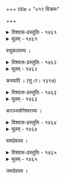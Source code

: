 +++
title = "०१९ विक्रमः"

+++



<details><summary>विश्वास-प्रस्तुतिः - १४६१</summary>

देवे निर्भरसाहसैकरसिके निःशङ्कवीरे’धुना  
निःसीमप्रसरे निरङ्कुशमतौ ज्ञाने मनाङ् निर्दये ।  
निःसम्पत्ति निरायुधं निरशनं निर्भूमि निःसैनिकं  
निस्तेजश् च निराश्रयं च निखिलं तद्राजकं वर्तते ॥१४६१॥
</details>

<details><summary>मूलम् - १४६१</summary>

देवे निर्भरसाहसैकरसिके निःशङ्कवीरे’धुना  
निःसीमप्रसरे निरङ्कुशमतौ ज्ञाने मनाङ् निर्दये ।  
निःसम्पत्ति निरायुधं निरशनं निर्भूमि निःसैनिकं  
निस्तेजश् च निराश्रयं च निखिलं तद्राजकं वर्तते ॥१४६१॥
</details>


वसुकल्पस्य ।  



<details><summary>विश्वास-प्रस्तुतिः - १४६२</summary>

मत्पर्यन्तवसुन्धराविजयिने मुक्तादिरत्नं मया  
त्तव्यं ढौकितम् एव सो’हम् अधुना जातो’स्मि निष्किञ्चनः ।  
इत्य् उल्लासितबाहुवीचिर् उदयान् मार्तण्डबिम्बच्छलात्  
प्रातस् तप्तकुठारम् एष वहते देव त्वदग्रे’म्बुधिः ॥१४६२॥
</details>

<details><summary>मूलम् - १४६२</summary>

मत्पर्यन्तवसुन्धराविजयिने मुक्तादिरत्नं मया  
त्तव्यं ढौकितम् एव सो’हम् अधुना जातो’स्मि निष्किञ्चनः ।  
इत्य् उल्लासितबाहुवीचिर् उदयान् मार्तण्डबिम्बच्छलात्  
प्रातस् तप्तकुठारम् एष वहते देव त्वदग्रे’म्बुधिः ॥१४६२॥
</details>


कस्यापि । (सु।र। १३९७)  



<details><summary>विश्वास-प्रस्तुतिः - १४६३</summary>

शास्त्रैः शत्रुशिरोधितक्षणकलातीक्ष्णोज्ज्वलैः किन्तराम्  
अद्यापि क्षितिपाललक्षणधरौ क्लिश्नासि कान्तौ करौ ।  
तादृक्क्रूरकटाक्षवीक्षणमिलन्मौर्वीकम् उर्वीतले  
सोढा कस् तव देव कोपकुटिलं भ्रूकार्मुकं भूपतिः ॥१४६३॥
</details>

<details><summary>मूलम् - १४६३</summary>

शास्त्रैः शत्रुशिरोधितक्षणकलातीक्ष्णोज्ज्वलैः किन्तराम्  
अद्यापि क्षितिपाललक्षणधरौ क्लिश्नासि कान्तौ करौ ।  
तादृक्क्रूरकटाक्षवीक्षणमिलन्मौर्वीकम् उर्वीतले  
सोढा कस् तव देव कोपकुटिलं भ्रूकार्मुकं भूपतिः ॥१४६३॥
</details>


करञ्जयोगेश्वरस्य ।  



<details><summary>विश्वास-प्रस्तुतिः - १४६४</summary>

यद्य् अङ्केषु कराः शतं प्रतिकरं यद्य् अङ्गुलीनां शतं  
प्रत्येकं यदि पर्वसन्धिषु भवन्त्य् एतासु रेखाः शतम् ।  
शक्यन्ते निपुणैस् तदा गणयितुं येन स्वदोर्विक्रमैर्  
उत्खाताः कति रोपिताः कति कति व्यापादिताः क्ष्माभुजः ॥१४६४॥
</details>

<details><summary>मूलम् - १४६४</summary>

यद्य् अङ्केषु कराः शतं प्रतिकरं यद्य् अङ्गुलीनां शतं  
प्रत्येकं यदि पर्वसन्धिषु भवन्त्य् एतासु रेखाः शतम् ।  
शक्यन्ते निपुणैस् तदा गणयितुं येन स्वदोर्विक्रमैर्  
उत्खाताः कति रोपिताः कति कति व्यापादिताः क्ष्माभुजः ॥१४६४॥
</details>


वामदेवस्य ।  



<details><summary>विश्वास-प्रस्तुतिः - १४६५</summary>

शिक्षन्ते चाटुवादान् विदधति यवसान् आनने काननेषु  
भ्राम्यन्ति ज्याकिणाङ्कं विदधति शिबिरं कुर्वते पर्वतेषु   
अभ्यस्यन्ति प्रणामं त्वयि चलति चमूचक्रविक्रान्तिभाजि  
प्राणत्राणाय देव त्वदरिनृपतयश् चक्रिरे कार्मणानि ॥१४६५॥
</details>

<details><summary>मूलम् - १४६५</summary>

शिक्षन्ते चाटुवादान् विदधति यवसान् आनने काननेषु  
भ्राम्यन्ति ज्याकिणाङ्कं विदधति शिबिरं कुर्वते पर्वतेषु   
अभ्यस्यन्ति प्रणामं त्वयि चलति चमूचक्रविक्रान्तिभाजि  
प्राणत्राणाय देव त्वदरिनृपतयश् चक्रिरे कार्मणानि ॥१४६५॥
</details>


जयदेवस्य ।  

